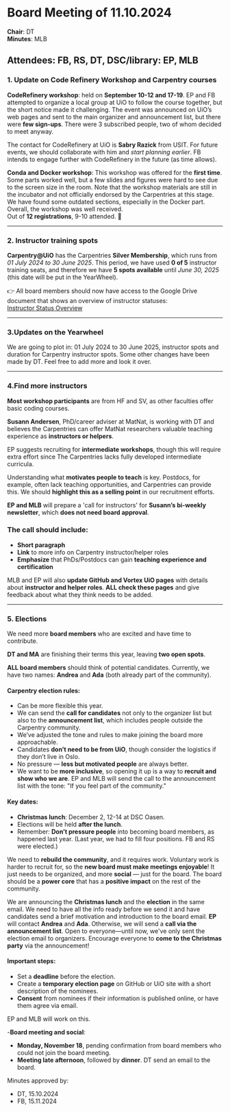 # Board Meeting of 11.10.2024

**Chair**: DT  
**Minutes**: MLB  

## Attendees: FB, RS, DT, DSC/library: EP, MLB

### 1. Update on Code Refinery Workshop and Carpentry courses

**CodeRefinery workshop**: held on **September 10-12 and 17-19**. EP and FB attempted to organize a local group at UiO to follow the course together, but the short notice made it challenging. The event was announced on UiO’s web pages and sent to the main organizer and announcement list, but there were **few sign-ups**. There were 3 subscribed people, two of whom decided to meet anyway. 

The contact for CodeRefinery at UiO is **Sabry Razick** from USIT. For future events, we should collaborate with him and *start planning earlier*. FB intends to engage further with CodeRefinery in the future (as time allows).

**Conda and Docker workshop**: This workshop was offered for the **first time**. Some parts worked well, but a few slides and figures were hard to see due to the screen size in the room. Note that the workshop materials are still in the incubator and not officially endorsed by the Carpentries at this stage. We have found some outdated sections, especially in the Docker part. Overall, the workshop was well received.  
Out of **12 registrations**, 9-10 attended. 🎉

---

### 2. Instructor training spots

**Carpentry@UiO** has the Carpentries **Silver Membership**, which runs from *01 July 2024 to 30 June 2025*. This period, we have used **0 of 5** instructor training seats, and therefore we have **5 spots available** until *June 30, 2025* (this date will be put in the YearWheel).

👉 All board members should now have access to the Google Drive document that shows an overview of instructor statuses:  
[Instructor Status Overview](https://docs.google.com/spreadsheets/d/1-ZWKY2Q2gTa3kRfcuniMMdaFyp6VrOz913eqCXDUCq8/edit?gid=1795017706#gid=1795017706)

---

### 3.Updates on the Yearwheel 
We are going to plot in: 01 July 2024 to 30 June 2025,  instructor spots and duration for Carpentry instructor spots. Some other changes have been made by DT. Feel free to add more and look it over. 

---

### 4.Find more instructors
**Most workshop participants** are from HF and SV, as other faculties offer basic coding courses.

**Susann Andersen**, PhD/career adviser at MatNat, is working with DT and believes the Carpentries can offer MatNat researchers valuable teaching experience as **instructors or helpers**.

EP suggests recruiting for **intermediate workshops**, though this will require extra effort since The Carpentries lacks fully developed intermediate curricula.

Understanding what **motivates people to teach** is key. Postdocs, for example, often lack teaching opportunities, and Carpentries can provide this. We should **highlight this as a selling point** in our recruitment efforts.

**EP and MLB** will prepare a 'call for instructors' for **Susann’s bi-weekly newsletter**, which **does not need board approval**.

### The call should include:
- **Short paragraph**
- **Link** to more info on Carpentry instructor/helper roles
- **Emphasize** that PhDs/Postdocs can gain **teaching experience and certification**

MLB and EP will also **update GitHub and Vortex UiO pages** with details about **instructor and helper roles**.
**ALL check these pages** and give feedback about what they think needs to be added.

---
### 5. Elections

We need more **board members** who are excited and have time to contribute.

**DT and MA** are finishing their terms this year, leaving **two open spots**.

**ALL board members** should think of potential candidates. Currently, we have two names: **Andrea** and **Ada** (both already part of the community). 

#### Carpentry election rules:
- Can be more flexible this year.
- We can send the **call for candidates** not only to the organizer list but also to the **announcement list**, which includes people outside the Carpentry community.
- We’ve adjusted the tone and rules to make joining the board more approachable.
- Candidates **don’t need to be from UiO**, though consider the logistics if they don’t live in Oslo.
- No pressure — **less but motivated people** are always better.
- We want to be **more inclusive**, so opening it up is a way to **recruit and show who we are**.  EP and MLB will send the call to the announcement list with the tone: "If you feel part of the community."

#### Key dates:
- **Christmas lunch**: December 2, 12-14 at DSC Oasen.
- Elections will be held **after the lunch**.
- Remember: **Don’t pressure people** into becoming board members, as happened last year. (Last year, we had to fill four positions. FB and RS were elected.)

We need to **rebuild the community**, and it requires work. Voluntary work is harder to recruit for, so the **new board must make meetings enjoyable**! It just needs to be organized, and more **social** — just for the board. The board should be a **power core** that has a **positive impact** on the rest of the community.

We are announcing the **Christmas lunch** and the **election** in the same email. We need to have all the info ready before we send it and have candidates send a brief motivation and introduction to the board email. **EP** will contact **Andrea** and **Ada**. Otherwise, we will send a **call via the announcement list**. Open to everyone—until now, we've only sent the election email to organizers. Encourage everyone to **come to the Christmas party** via the announcement!

#### Important steps:
- Set a **deadline** before the election.
- Create a **temporary election page** on GitHub or UiO site with a short description of the nominees.
- **Consent** from nominees if their information is published online, or have them agree via email.

EP and MLB will work on this.

-**Board meeting and social**:  
- **Monday, November 18**, pending confirmation from board members who could not join the board meeting.
- **Meeting late afternoon**, followed by **dinner**. DT send an email to the board.

Minutes approved by:
* DT, 15.10.2024
* FB, 15.11.2024 

